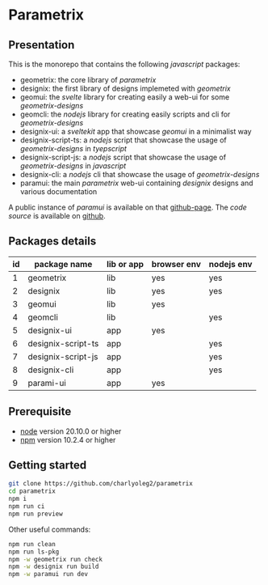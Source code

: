 Parametrix
==========


Presentation
------------

This is the monorepo that contains the following *javascript* packages:
- geometrix: the core library of *parametrix*
- designix: the first library of designs implemeted with *geometrix*
- geomui: the *svelte* library for creating easily a web-ui for some *geometrix-designs*
- geomcli: the *nodejs* library for creating easily scripts and cli for *geometrix-designs*
- designix-ui: a *sveltekit* app that showcase *geomui* in a minimalist way
- designix-script-ts: a *nodejs* script that showcase the usage of *geometrix-designs* in *tyepscript*
- designix-script-js: a *nodejs* script that showcase the usage of *geometrix-designs* in *javascript*
- designix-cli: a *nodejs* cli that showcase the usage of *geometrix-designs*
- paramui: the main *parametrix* web-ui containing *designix* designs and various documentation

A public instance of *paramui* is available on that [github-page](https://charlyoleg2.github.io/parametrix/).
The *code source* is available on [github](https://github.com/charlyoleg2/parametrix).


Packages details
----------------

| id | package name        | lib or app | browser env | nodejs env |
|----|---------------------|------------|-------------|------------|
| 1  | geometrix           | lib        | yes         | yes        |
| 2  | designix            | lib        | yes         | yes        |
| 3  | geomui              | lib        | yes         |            |
| 4  | geomcli             | lib        |             | yes        |
| 5  | designix-ui         | app        | yes         |            |
| 6  | designix-script-ts  | app        |             | yes        |
| 7  | designix-script-js  | app        |             | yes        |
| 8  | designix-cli        | app        |             | yes        |
| 9  | parami-ui           | app        | yes         |            |


Prerequisite
------------

- [node](https://nodejs.org) version 20.10.0 or higher
- [npm](https://docs.npmjs.com/cli/v7/commands/npm) version 10.2.4 or higher


Getting started
---------------

```bash
git clone https://github.com/charlyoleg2/parametrix
cd parametrix
npm i
npm run ci
npm run preview
```

Other useful commands:
```bash
npm run clean
npm run ls-pkg
npm -w geometrix run check
npm -w designix run build
npm -w paramui run dev
```


